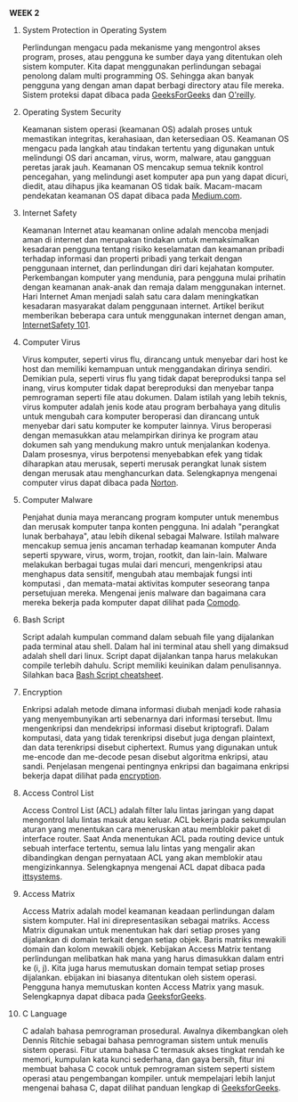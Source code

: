 __WEEK 2__

1. System Protection in Operating System

    Perlindungan mengacu pada mekanisme yang mengontrol akses program, proses, atau pengguna ke sumber daya yang ditentukan oleh sistem komputer. Kita dapat menggunakan perlindungan sebagai penolong dalam multi programming OS. Sehingga akan banyak pengguna yang dengan aman dapat berbagi directory atau file mereka. Sistem proteksi dapat dibaca pada [GeeksForGeeks](https://www.geeksforgeeks.org/system-protection-in-operating-system/#:~:text=Protection%20refers%20to%20a%20mechanism,such%20as%20directory%20or%20files) dan [O'reilly](https://www.oreilly.com/library/view/operating-system-concepts/9781118063330/24_chapter14.html).
    
2. Operating System Security

    Keamanan sistem operasi (keamanan OS) adalah proses untuk memastikan integritas, kerahasiaan, dan ketersediaan OS. Keamanan OS mengacu pada langkah atau tindakan tertentu yang digunakan untuk melindungi OS dari ancaman, virus, worm, malware, atau gangguan peretas jarak jauh. Keamanan OS mencakup semua teknik kontrol pencegahan, yang melindungi aset komputer apa pun yang dapat dicuri, diedit, atau dihapus jika keamanan OS tidak baik. Macam-macam pendekatan keamanan OS dapat dibaca pada [Medium.com](https://medium.com/@rezaduty/os-security-892cfae5e930#:~:text=Operating%20system%20security%20(OS%20security)%20is%20the%20process%20of%20ensuring,malware%20or%20remote%20hacker%20intrusions.).
    
3. Internet Safety

    Keamanan Internet atau keamanan online adalah mencoba menjadi aman di internet dan merupakan tindakan untuk memaksimalkan kesadaran pengguna tentang risiko keselamatan dan keamanan pribadi terhadap informasi dan properti pribadi yang terkait dengan penggunaan internet, dan perlindungan diri dari kejahatan komputer. Perkembangan komputer yang mendunia, para pengguna mulai prihatin dengan keamanan anak-anak dan remaja dalam menggunakan internet. Hari Internet Aman menjadi salah satu cara dalam meningkatkan kesadaran masyarakat dalam penggunaan internet. Artikel berikut memberikan beberapa cara untuk menggunakan internet dengan aman, [InternetSafety 101](https://internetsafety101.org/StepsToPrivacy).

4. Computer Virus

    Virus komputer, seperti virus flu, dirancang untuk menyebar dari host ke host dan memiliki kemampuan untuk menggandakan dirinya sendiri. Demikian pula, seperti virus flu yang tidak dapat bereproduksi tanpa sel inang, virus komputer tidak dapat bereproduksi dan menyebar tanpa pemrograman seperti file atau dokumen. Dalam istilah yang lebih teknis, virus komputer adalah jenis kode atau program berbahaya yang ditulis untuk mengubah cara komputer beroperasi dan dirancang untuk menyebar dari satu komputer ke komputer lainnya. Virus beroperasi dengan memasukkan atau melampirkan dirinya ke program atau dokumen sah yang mendukung makro untuk menjalankan kodenya. Dalam prosesnya, virus berpotensi menyebabkan efek yang tidak diharapkan atau merusak, seperti merusak perangkat lunak sistem dengan merusak atau menghancurkan data. Selengkapnya mengenai computer virus dapat dibaca pada [Norton](https://us.norton.com/internetsecurity-malware-what-is-a-computer-virus.html).
    
5. Computer Malware

    Penjahat dunia maya merancang program komputer untuk menembus dan merusak komputer tanpa konten pengguna. Ini adalah "perangkat lunak berbahaya", atau lebih dikenal sebagai Malware. Istilah malware mencakup semua jenis ancaman terhadap keamanan komputer Anda seperti spyware, virus, worm, trojan, rootkit, dan lain-lain. Malware melakukan berbagai tugas mulai dari mencuri, mengenkripsi atau menghapus data sensitif, mengubah atau membajak fungsi inti komputasi , dan memata-matai aktivitas komputer seseorang tanpa persetujuan mereka. Mengenai jenis malware dan bagaimana cara mereka bekerja pada komputer dapat dilihat pada [Comodo](https://enterprise.comodo.com/definition-of-computer-malware.php).
    
6. Bash Script

    Script adalah kumpulan command dalam sebuah file yang dijalankan pada terminal atau shell. Dalam hal ini terminal atau shell yang dimaksud adalah shell dari linux. Script dapat dijalankan tanpa harus melakukan compile terlebih dahulu. Script memiliki keuinikan dalam penulisannya. Silahkan baca [Bash Script cheatsheet](https://devhints.io/bash).
    
7. Encryption

    Enkripsi adalah metode dimana informasi diubah menjadi kode rahasia yang menyembunyikan arti sebenarnya dari informasi tersebut. Ilmu mengenkripsi dan mendekripsi informasi disebut kriptografi. Dalam komputasi, data yang tidak terenkripsi disebut juga dengan plaintext, dan data terenkripsi disebut ciphertext. Rumus yang digunakan untuk me-encode dan me-decode pesan disebut algoritma enkripsi, atau sandi. Penjelasan mengenai pentingnya enkripsi dan bagaimana enkripsi bekerja dapat dilihat pada [encryption](https://searchsecurity.techtarget.com/definition/encryption#:~:text=Encryption%20is%20the%20method%20by,encrypted%20data%20is%20called%20ciphertext.).
    
8. Access Control List

    Access Control List (ACL) adalah filter lalu lintas jaringan yang dapat mengontrol lalu lintas masuk atau keluar. ACL bekerja pada sekumpulan aturan yang menentukan cara meneruskan atau memblokir paket di interface router. Saat Anda menentukan ACL pada routing device untuk sebuah interface tertentu, semua lalu lintas yang mengalir akan dibandingkan dengan pernyataan ACL yang akan memblokir atau mengizinkannya. Selengkapnya mengenai ACL dapat dibaca pada [ittsystems](https://www.ittsystems.com/access-control-list-acl/).

9. Access Matrix

    Access Matrix adalah model keamanan keadaan perlindungan dalam sistem komputer. Hal ini direpresentasikan sebagai matriks. Access Matrix digunakan untuk menentukan hak dari setiap proses yang dijalankan di domain terkait dengan setiap objek. Baris matriks mewakili domain dan kolom mewakili objek. Kebijakan Access Matrix tentang perlindungan melibatkan hak mana yang harus dimasukkan dalam entri ke (i, j). Kita juga harus memutuskan domain tempat setiap proses dijalankan. ebijakan ini biasanya ditentukan oleh sistem operasi. Pengguna hanya memutuskan konten Access Matrix yang masuk. Selengkapnya dapat dibaca pada [GeeksforGeeks](https://www.geeksforgeeks.org/access-matrix-in-operating-system/#:~:text=Access%20Matrix%20is%20a%20security%20model%20of%20protection%20state%20in%20computer%20system.&text=Access%20matrix%20is%20used%20to,domains%20and%20columns%20represent%20objects.).

10. C Language
    
    C adalah bahasa pemrograman prosedural. Awalnya dikembangkan oleh Dennis Ritchie sebagai bahasa pemrograman sistem untuk menulis sistem operasi. Fitur utama bahasa C termasuk akses tingkat rendah ke memori, kumpulan kata kunci sederhana, dan gaya bersih, fitur ini membuat bahasa C cocok untuk pemrograman sistem seperti sistem operasi atau pengembangan kompiler. untuk mempelajari lebih lanjut mengenai bahasa C, dapat dilihat panduan lengkap di [GeeksforGeeks](https://www.geeksforgeeks.org/c-programming-language/).

